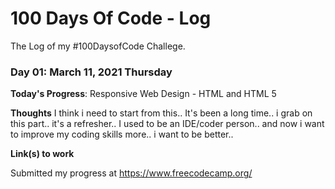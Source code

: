 # 100 Days Of Code - Log

The Log of my #100DaysofCode Challege.

### Day 01: March 11, 2021 Thursday

**Today's Progress**: Responsive Web Design - HTML and HTML 5

**Thoughts** 
I think i need to start from this.. It's been a long time.. i grab on this part..
it's a refresher.. I used to be an IDE/coder person.. and now i want to improve
my coding skills more.. i want to be better..

**Link(s) to work**

Submitted my progress at https://www.freecodecamp.org/